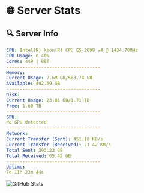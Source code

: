 # 🌐 Server Stats
## 🔍 Server Info
```yaml
CPU: Intel(R) Xeon(R) CPU E5-2699 v4 @ 1434.70MHz
CPU Usage: 6.40%
Cores: 44P | 88T
-----------------------------------
Memory:
Current Usage: 7.69 GB/503.74 GB
Available: 492.69 GB
-----------------------------------
Disk:
Current Usage: 23.81 GB/1.71 TB
Free: 1.60 TB
-----------------------------------
GPU:
No GPU detected
-----------------------------------
Network:
Current Transfer (Sent): 451.10 KB/s
Current Transfer (Received): 71.42 KB/s
Total Sent: 393.23 GB
Total Received: 65.42 GB
-----------------------------------
Uptime:
7d 11h 23m 44s
```
![GitHub Stats](https://img.shields.io/badge/Updated-2025-04-27_04:32:32-blue)